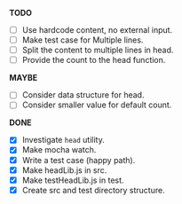 **TODO**

- [ ] Use hardcode content, no external input.
- [ ] Make test case for Multiple lines.
 - [ ] Split the content to multiple lines in head.
- [ ] Provide the count to the head function.

**MAYBE**

- [ ] Consider data structure for head.
- [ ] Consider smaller value for default count.

**DONE**

- [x] Investigate `head` utility.
- [x] Make mocha watch.
- [x] Write a test case (happy path).
- [x] Make headLib.js in src.
- [x] Make testHeadLib.js in test.
- [x] Create src and test directory structure.
